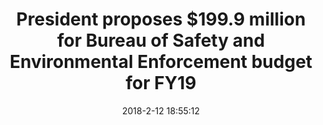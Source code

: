 ---
"title": "President proposes $199.9 million for Bureau of Safety and Environmental Enforcement budget for FY19"
"date": "2018-2-12 18:55:12"
"feed_name": "BSEE"
"feed_website": "https://www.bsee.gov/"
"feed_rss": "https://www.bsee.gov/feed/news-items/rss.xml"
"link": "https://www.bsee.gov/newsroom/latest-news/statements-and-releases/press-releases/president-proposes-1999-million-for"
"file": "_posts/2018-2-12-18-55-12_BSEE_d303c74df5e2da8f8b11c3b893b005b458c9583f.md"
"accident": "0"
"drilling": "0"
"dead": "0"
"injured": "0"
---